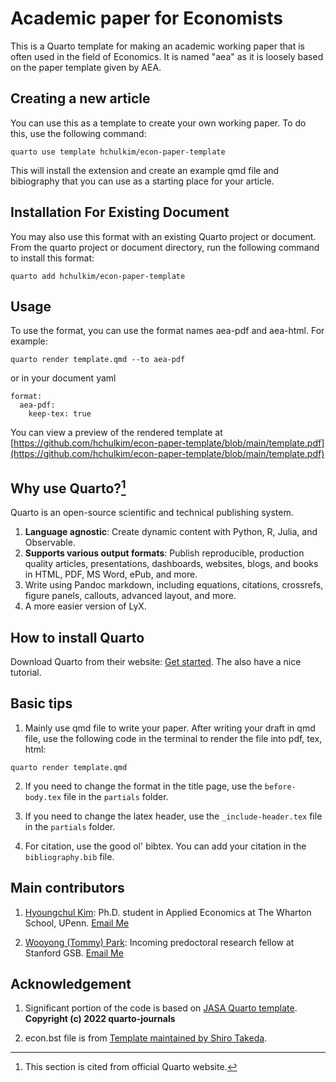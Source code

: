 
# Academic paper for Economists

This is a Quarto template for making an academic working paper that is often used in the field of Economics. It is named "aea" as it is loosely based on the paper template given by AEA.

## Creating a new article

You can use this as a template to create your own working paper. To do this, use the following command:

```
quarto use template hchulkim/econ-paper-template
```

This will install the extension and create an example qmd file and bibiography that you can use as a starting place for your article.

## Installation For Existing Document

You may also use this format with an existing Quarto project or document. From the quarto project or document directory, run the following command to install this format:

```
quarto add hchulkim/econ-paper-template
```

## Usage

To use the format, you can use the format names aea-pdf and aea-html. For example:

```
quarto render template.qmd --to aea-pdf
```

or in your document yaml

```
format:
  aea-pdf:
    keep-tex: true
```

You can view a preview of the rendered template at [https://github.com/hchulkim/econ-paper-template/blob/main/template.pdf](https://github.com/hchulkim/econ-paper-template/blob/main/template.pdf)

## Why use Quarto?[^1]

Quarto is an open-source scientific and technical publishing system. 

1. **Language agnostic**: Create dynamic content with Python, R, Julia, and Observable.
2. **Supports various output formats**: Publish reproducible, production quality articles, presentations, dashboards, websites, blogs, and books in HTML, PDF, MS Word, ePub, and more.
3. Write using Pandoc markdown, including equations, citations, crossrefs, figure panels, callouts, advanced layout, and more.
4. A more easier version of LyX.

[^1]: This section is cited from official Quarto website.

## How to install Quarto

Download Quarto from their website: [Get started](https://quarto.org/docs/get-started/). The also have a nice tutorial.

## Basic tips

1. Mainly use qmd file to write your paper. After writing your draft in qmd file, use the following code in the terminal to render the file into pdf, tex, html:

```{bash}
quarto render template.qmd
```

2. If you need to change the format in the title page, use the `before-body.tex` file in the `partials` folder.

3. If you need to change the latex header, use the `_include-header.tex` file in the `partials` folder.

4. For citation, use the good ol' bibtex. You can add your citation in the `bibliography.bib` file.

## Main contributors

1. [Hyoungchul Kim](https://hchulkim.github.io): Ph.D. student in Applied Economics at The Wharton School, UPenn. [Email Me](mailto:hchulkim@wharton.upenn.edu)

2. [Wooyong (Tommy) Park](https://wyeconomics.github.io): Incoming predoctoral research fellow at Stanford GSB. [Email Me](mailto:tommypark822@gmail.com)

## Acknowledgement

1. Significant portion of the code is based on [JASA Quarto template](https://github.com/quarto-journals/jasa/tree/main). **Copyright (c) 2022 quarto-journals**

2. econ.bst file is from [Template maintained by Shiro Takeda](https://github.com/ShiroTakeda/econ-bst).
